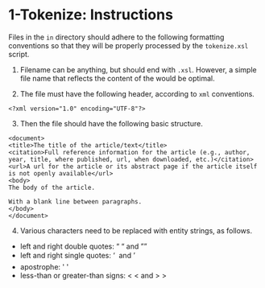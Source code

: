# 1-Tokenize: Instructions

Files in the `in` directory should adhere to the following formatting conventions so that they will be properly processed by the `tokenize.xsl` script.

1. Filename can be anything, but should end with `.xsl`. However, a simple file name that reflects the content of the would be optimal.

2. The file must have the following header, according to `xml` conventions.

```
<?xml version="1.0" encoding="UTF-8"?>
```

3. Then the file should have the following basic structure.

```
<document>
<title>The title of the article/text</title>
<citation>Full reference information for the article (e.g., author, year, title, where published, url, when downloaded, etc.)</citation>
<url>A url for the article or its abstract page if the article itself is not openly available</url>
<body>
The body of the article.

With a blank line between paragraphs.
</body>
</document>
```

4. Various characters need to be replaced with entity strings, as follows.

* left and right double quotes: “ &#8220; and ”&#8221;
* left and right single quotes: ‘ &#145; and ’ &#146;
* apostrophe: ' &apos;
* less-than or greater-than signs: < &lt; and > &gt;

